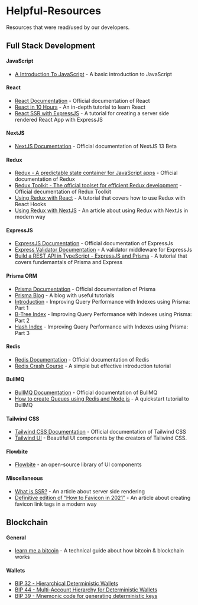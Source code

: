 # Helpful-Resources
Resources that were read/used by our developers.

## Full Stack Development

#### JavaScript
- [A Introduction To JavaScript] - A basic introduction to JavaScript

#### React
- [React Documentation] - Official documentation of React
- [React in 10 Hours] - An in-depth tutorial to learn React
- [React SSR with ExpressJS] - A tutorial for creating a server side rendered React App with ExpressJS

#### NextJS
- [NextJS Documentation] - Official documentation of NextJS 13 Beta

#### Redux
- [Redux - A predictable state container for JavaScript apps] - Official documentation of Redux
- [Redux Toolkit - The official toolset for efficient Redux development] - Official decumentation of Redux Toolkit
- [Using Redux with React] - A tutorial that covers how to use Redux with React Hooks
- [Using Redux with NextJS] - An article about using Redux with NextJs in modern way

#### ExpressJS
- [ExpressJS Documentation] - Official documentation of ExpressJs
- [Express Validator Documentation] - A validator middleware for ExpressJs
- [Build a REST API in TypeScript - ExpressJS and Prisma] - A tutorial that covers fundemantals of Prisma and Express

#### Prisma ORM
- [Prisma Documentation] - Official documentation of Prisma
- [Prisma Blog] - A blog with useful tutorials
- [Introduction] - Improving Query Performance with Indexes using Prisma: Part 1
- [B-Tree Index] - Improving Query Performance with Indexes using Prisma: Part 2
- [Hash Index] - Improving Query Performance with Indexes using Prisma: Part 3

#### Redis
- [Redis Documentation] - Official documentation of Redis
- [Redis Crash Course] - A simple but effective introduction tutorial

#### BullMQ
- [BullMQ Documentation] - Official documentation of BullMQ
- [How to create Queues using Redis and Node.js] - A quickstart tutorial to BullMQ

#### Tailwind CSS
- [Tailwind CSS Documentation] - Official documentation of Tailwind CSS
- [Tailwind UI] - Beautiful UI components by the creators of Tailwind CSS.
#### Flowbite
- [Flowbite] - an open-source library of UI components

#### Miscellaneous
- [What is SSR?] - An article about server side rendering
- [Definitive edition of “How to Favicon in 2021”] - An article about creating favicon link tags in a modern way


## Blockchain

#### General
- [learn me a bitcoin] - A technical guide about how bitcoin & blockchain works

#### Wallets
- [BIP 32 - Hierarchical Deterministic Wallets]
- [BIP 44 - Multi-Account Hierarchy for Deterministic Wallets]
- [BIP 39 - Mnemonic code for generating deterministic keys]


[//]: #
  [A Introduction To JavaScript]: <https://developer.mozilla.org/en-US/docs/Web/JavaScript/A_re-introduction_to_JavaScript>
  
  [React Documentation]: <https://beta.reactjs.org/learn>
  [React in 10 Hours]: <https://www.youtube.com/watch?v=4UZrsTqkcW4>
  [React SSR with ExpressJS]: <https://www.youtube.com/playlist?list=PLMhLdUN2ZKJ2f-QDFBP1iphsmPd81MQOO>
  
  [NextJS Documentation]: <https://beta.nextjs.org/docs>
  
  [Redux - A predictable state container for JavaScript apps]: <https://redux.js.org/introduction/getting-started>
  [Redux Toolkit - The official toolset for efficient Redux development]: <https://redux-toolkit.js.org/introduction/getting-started>
  [Using Redux with React]: <https://www.youtube.com/watch?v=9jULHSe41ls>
  [Using Redux with NextJS]: <https://blog.logrocket.com/use-redux-next-js/>
  
  [ExpressJS Documentation]: <https://expressjs.com/>
  [Express Validator Documentation]: <https://express-validator.github.io/docs/>
  [Build a REST API in TypeScript - ExpressJS and Prisma]: <https://www.youtube.com/watch?v=PM58NEMJgMw>
  
  [Prisma Documentation]: <https://www.prisma.io/docs/getting-started/quickstart>
  [Prisma Blog]: <https://www.prisma.io/blog>
  
  [Introduction]: <https://www.prisma.io/blog/improving-query-performance-using-indexes-1-zuLNZwBkuL>
  [B-Tree Index]: <https://www.prisma.io/blog/improving-query-performance-using-indexes-2-MyoiJNMFTsfq>
  [Hash Index]: <https://www.prisma.io/blog/improving-query-performance-using-indexes-3-kduk351qv1>
  
  [Redis Documentation]: <https://redis.io/docs/about/>
  [Redis Crash Course]: <https://www.youtube.com/watch?v=jgpVdJB2sKQ>
  
  [BullMQ Documentation]: <https://docs.bullmq.io/>
  [How to create Queues using Redis and Node.js]: <https://www.youtube.com/watch?v=b7DJEAJZsG0>
  
  [Tailwind CSS Documentation]: <https://tailwindcss.com/docs>
  [Tailwind UI]: <https://tailwindui.com/components/preview>
  [Flowbite]: <https://flowbite.com/>
  
  [What is SSR?]: <https://www.freecodecamp.org/news/what-exactly-is-client-side-rendering-and-hows-it-different-from-server-side-rendering-bd5c786b340d/>
  [Definitive edition of “How to Favicon in 2021”]: <https://medium.com/web-dev-survey-from-kyoto/favicon-nightmare-how-to-maintain-sanity-7628bfc39918>
  
  [learn me a bitcoin]: <https://learnmeabitcoin.com/technical/>
  [BIP 32 - Hierarchical Deterministic Wallets]: <https://github.com/bitcoin/bips/blob/master/bip-0032.mediawiki>
  [BIP 44 - Multi-Account Hierarchy for Deterministic Wallets]: <https://github.com/bitcoin/bips/blob/master/bip-0044.mediawiki>
  [BIP 39 - Mnemonic code for generating deterministic keys]: <https://github.com/bitcoin/bips/blob/master/bip-0039.mediawiki>
